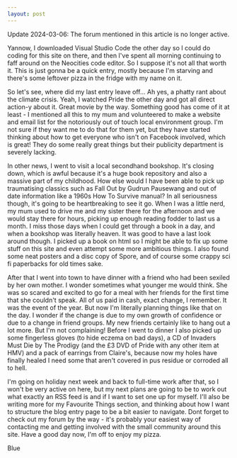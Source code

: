 ```yaml
---
layout: post
---
```


Update 2024-03-06: The forum mentioned in this article is no longer active.

Yannow, I downloaded Visual Studio Code the other day so I could do coding for this site on there, and then I've spent all morning continuing to faff around on the Neocities code editor. So I suppose it's not all that worth it. This is just gonna be a quick entry, mostly because I'm starving and there's some leftover pizza in the fridge with my name on it.

So let's see, where did my last entry leave off... Ah yes, a phatty rant about the climate crisis. Yeah, I watched Pride the other day and got all direct action-y about it. Great movie by the way. Something good has come of it at least - I mentioned all this to my mum and volunteered to make a website and email list for the notoriously out of touch local environment group. I'm not sure if they want me to do that for them yet, but they have started thinking about how to get everyone who isn't on Facebook involved, which is great! They do some really great things but their publicity department is severely lacking.

In other news, I went to visit a local secondhand bookshop. It's closing down, which is awful because it's a huge book repository and also a massive part of my childhood. How else would I have been able to pick up traumatising classics such as Fall Out by Gudrun Pausewang and out of date information like a 1960s How To Survive manual? In all seriousness though, it's going to be heartbreaking to see it go. When I was a little nerd, my mum used to drive me and my sister there for the afternoon and we would stay there for hours, picking up enough reading fodder to last us a month. I miss those days when I could get through a book in a day, and when a bookshop was literally heaven. It was good to have a last look around though. I picked up a book on html so I might be able to fix up some stuff on this site and even attempt some more ambitious things. I also found some neat posters and a disc copy of Spore, and of course some crappy sci fi paperbacks for old times sake.

After that I went into town to have dinner with a friend who had been sexiled by her own mother. I wonder sometimes what younger me would think. She was so scared and excited to go for a meal with her friends for the first time that she couldn't speak. All of us paid in cash, exact change, I remember. It was the event of the year. But now I'm literally planning things like that on the day. I wonder if the change is due to my own growth of confidence or due to a change in friend groups. My new friends certainly like to hang out a lot more. But I'm not complaining! Before I went to dinner I also picked up some fingerless gloves (to hide eczema on bad days), a CD of Invaders Must Die by The Prodigy (and the £3 DVD of Pride with any other item at HMV) and a pack of earrings from Claire's, because now my holes have finally healed I need some that aren't covered in pus residue or corroded all to hell.

I'm going on holiday next week and back to full-time work after that, so I won't be very active on here, but my next plans are going to be to work out what exactly an RSS feed is and if I want to set one up for myself. I'll also be writing more for my Favourite Things section, and thinking about how I want to structure the blog entry page to be a bit easier to navigate. Dont forget to check out my forum by the way - it's probably your easiest way of contacting me and getting involved with the small community around this site. Have a good day now, I'm off to enjoy my pizza.

Blue